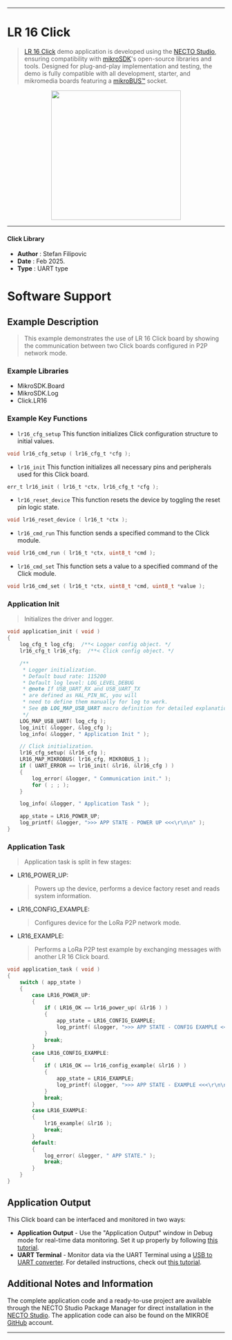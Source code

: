 
---
# LR 16 Click

> [LR 16 Click](https://www.mikroe.com/?pid_product=MIKROE-6598) demo application is developed using
the [NECTO Studio](https://www.mikroe.com/necto), ensuring compatibility with [mikroSDK](https://www.mikroe.com/mikrosdk)'s
open-source libraries and tools. Designed for plug-and-play implementation and testing, the demo is fully compatible with
all development, starter, and mikromedia boards featuring a [mikroBUS&trade;](https://www.mikroe.com/mikrobus) socket.

<p align="center">
  <img src="https://www.mikroe.com/?pid_product=MIKROE-6598&image=1" height=300px>
</p>

---

#### Click Library

- **Author**        : Stefan Filipovic
- **Date**          : Feb 2025.
- **Type**          : UART type

# Software Support

## Example Description

> This example demonstrates the use of LR 16 Click board by showing the communication between two Click boards configured in P2P network mode.

### Example Libraries

- MikroSDK.Board
- MikroSDK.Log
- Click.LR16

### Example Key Functions

- `lr16_cfg_setup` This function initializes Click configuration structure to initial values.
```c
void lr16_cfg_setup ( lr16_cfg_t *cfg );
```

- `lr16_init` This function initializes all necessary pins and peripherals used for this Click board.
```c
err_t lr16_init ( lr16_t *ctx, lr16_cfg_t *cfg );
```

- `lr16_reset_device` This function resets the device by toggling the reset pin logic state.
```c
void lr16_reset_device ( lr16_t *ctx );
```

- `lr16_cmd_run` This function sends a specified command to the Click module.
```c
void lr16_cmd_run ( lr16_t *ctx, uint8_t *cmd );
```

- `lr16_cmd_set` This function sets a value to a specified command of the Click module.
```c
void lr16_cmd_set ( lr16_t *ctx, uint8_t *cmd, uint8_t *value );
```

### Application Init

> Initializes the driver and logger.

```c
void application_init ( void )
{
    log_cfg_t log_cfg;  /**< Logger config object. */
    lr16_cfg_t lr16_cfg;  /**< Click config object. */

    /** 
     * Logger initialization.
     * Default baud rate: 115200
     * Default log level: LOG_LEVEL_DEBUG
     * @note If USB_UART_RX and USB_UART_TX 
     * are defined as HAL_PIN_NC, you will 
     * need to define them manually for log to work. 
     * See @b LOG_MAP_USB_UART macro definition for detailed explanation.
     */
    LOG_MAP_USB_UART( log_cfg );
    log_init( &logger, &log_cfg );
    log_info( &logger, " Application Init " );

    // Click initialization.
    lr16_cfg_setup( &lr16_cfg );
    LR16_MAP_MIKROBUS( lr16_cfg, MIKROBUS_1 );
    if ( UART_ERROR == lr16_init( &lr16, &lr16_cfg ) ) 
    {
        log_error( &logger, " Communication init." );
        for ( ; ; );
    }

    log_info( &logger, " Application Task " );

    app_state = LR16_POWER_UP;
    log_printf( &logger, ">>> APP STATE - POWER UP <<<\r\n\n" );
}
```

### Application Task

> Application task is split in few stages:
 - LR16_POWER_UP: 
   > Powers up the device, performs a device factory reset and reads system information.
 - LR16_CONFIG_EXAMPLE: 
   > Configures device for the LoRa P2P network mode.
 - LR16_EXAMPLE:
   > Performs a LoRa P2P test example by exchanging messages with another LR 16 Click board.

```c
void application_task ( void )
{
    switch ( app_state )
    {
        case LR16_POWER_UP:
        {
            if ( LR16_OK == lr16_power_up( &lr16 ) )
            {
                app_state = LR16_CONFIG_EXAMPLE;
                log_printf( &logger, ">>> APP STATE - CONFIG EXAMPLE <<<\r\n\n" );
            }
            break;
        }
        case LR16_CONFIG_EXAMPLE:
        {
            if ( LR16_OK == lr16_config_example( &lr16 ) )
            {
                app_state = LR16_EXAMPLE;
                log_printf( &logger, ">>> APP STATE - EXAMPLE <<<\r\n\n" );
            }
            break;
        }
        case LR16_EXAMPLE:
        {
            lr16_example( &lr16 );
            break;
        }
        default:
        {
            log_error( &logger, " APP STATE." );
            break;
        }
    }
}
```

## Application Output

This Click board can be interfaced and monitored in two ways:
- **Application Output** - Use the "Application Output" window in Debug mode for real-time data monitoring.
Set it up properly by following [this tutorial](https://www.youtube.com/watch?v=ta5yyk1Woy4).
- **UART Terminal** - Monitor data via the UART Terminal using
a [USB to UART converter](https://www.mikroe.com/click/interface/usb?interface*=uart,uart). For detailed instructions,
check out [this tutorial](https://help.mikroe.com/necto/v2/Getting%20Started/Tools/UARTTerminalTool).

## Additional Notes and Information

The complete application code and a ready-to-use project are available through the NECTO Studio Package Manager for 
direct installation in the [NECTO Studio](https://www.mikroe.com/necto). The application code can also be found on
the MIKROE [GitHub](https://github.com/MikroElektronika/mikrosdk_click_v2) account.

---

